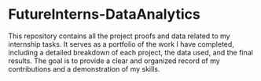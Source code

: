 # FutureInterns-DataAnalytics
This repository contains all the project proofs and data related to my internship tasks. It serves as a portfolio of the work I have completed, including a detailed breakdown of each project, the data used, and the final results. The goal is to provide a clear and organized record of my contributions and a demonstration of my skills.
